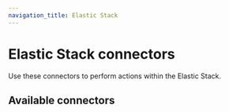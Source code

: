 ```yaml
---
navigation_title: Elastic Stack
---
```

# Elastic Stack connectors

Use these connectors to perform actions within the Elastic Stack.

## Available connectors

```{include} _snippets/elastic-connectors-list.md
```
